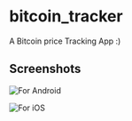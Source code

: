 # bitcoin_tracker

A Bitcoin price Tracking App :)

## Screenshots

![For Android](https://github.com/AdityaGautam05/Bitcoin-Price-Tracker/assets/45597365/d7fa4efe-adf6-48fc-b5cb-8df333e282e1)

![For iOS](https://github.com/AdityaGautam05/Bitcoin-Price-Tracker/assets/45597365/9fd08493-671d-4f98-b741-73121a7857b5)

